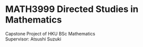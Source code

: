 # MATH3999 Directed Studies in Mathematics
Capstone Project of HKU BSc Mathematics <br>
Supervisor: Atsushi Suzuki
